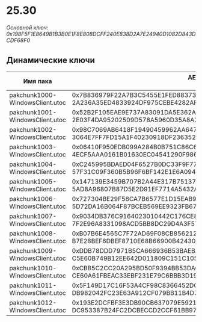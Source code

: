 # 25.30

###### Основной ключ: 0x198F5F1E8649B1B3B0E1F8E808DCFF240E838D2A7E24940D1082D843DCDF68F0

## Динамические ключи

| Имя пака                              | AES Ключ</br>GUID                                                                                            | HiRes Текстуры |
|-----------------------------------|---------------------------------------------------------------------------------------------------------|-------------------|
| pakchunk1000-WindowsClient.utoc   | 0x7B836979F22A7B3C5455E1FED88373095D3C78AE0DBC5AE88C1F33D5AC319BA4</br>2A236A35ED4833924DF975CEBE4282AF | ✔️                 |
| pakchunk1001-WindowsClient.utoc   | 0x52B2F105EAE9E737A83091DA5E362A01EBCD48D3F625C7BCB06DB3AA7BCEF8D4</br>2E03F4DA95202509D578A5960D35A8A3 | ❌                 |
| pakchunk1002-WindowsClient.utoc   | 0x98C7069AB6418F19490459962AA64781CADC46F64A7070C89FD6A6A4C300F51E</br>3064E7FF7FD15A1F40230918DF236352 | ❌                 |
| pakchunk1003-WindowsClient.utoc   | 0x06410F950EDB099A284B0B751C86C65C89BB2F2855904778CE0E1650626F693E</br>4ECF5AAA0161B01630EC04541290F986 | ✔️                 |
| pakchunk1004-WindowsClient.utoc   | 0xC245995BDAED04F6527B0DC33F9F77C8F1562943515D5C15979C141A1FAB2C1D</br>57F31C09F360B5B96F6BF142E1E6A094 | ❌                 |
| pakchunk1005-WindowsClient.utoc   | 0x147139E3459B707B2A44E317B7513745021B28482E1BE4D54DD3ABE08192B25A</br>5AD8A96807B87D5E2D91EF7714A5432A | ✔️                 |
| pakchunk1006-WindowsClient.utoc   | 0x727304BE29F58CA7B6577E1D15EAB99D32B35C90908809E325F5F1D6D7BC1363</br>5D72DA16B064F87BCEB569EE9323FB67 | ❌                 |
| pakchunk1007-WindowsClient.utoc   | 0x9034DB376C9164023010442C176CE8270761B6C2B495C6F9CC4BA89FBBF38AE9</br>7F2E96A8331098ACD5BB8DC29D4A3F57 | ✔️                 |
| pakchunk1008-WindowsClient.utoc   | 0xB07B6E4565C7F72AD69F08CB85621217EEFE1565F26A186EF7A47D9D36E3952C</br>B7E28BEF6DBEF8710E68B66900B42430 | ❌                 |
| pakchunk1009-WindowsClient.utoc   | 0xDDB78DDD7971B5CA666936B53BAEBAF5498067B1C7B3C5053B35104803925AFE</br>C5E60B749B12EE642D011809C151C105 | ❌                 |
| pakchunk1010-WindowsClient.utoc   | 0xCBB5C2CC20A295BD50F9394BB53DAC40202BCADD60219F4F3C8D9DB5BE708629</br>CE60A61FBEAC33EBF231E79C6BBB3D19 | ✔️                 |
| pakchunk1011-WindowsClient.utoc   | 0x5F149D17C16F53A4CF98C8366452DCC4F5C5CA89B7B3921C0E9485CFCADC75F4</br>DB982042FC23E63A912CF079BB11B4D7 | ❌                 |
| pakchunk1012-WindowsClient.utoc   | 0x193E2DCFBF3E3DB90CB637079E59219B02C6EE5400AFB130304588827E7D3D5D</br>DC953387B24FC2DCBECCD2CCF61BB973 | ✔️                 |